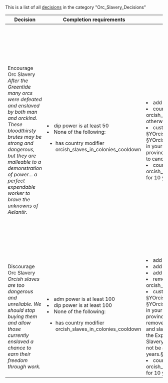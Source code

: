 This is a list of all [decisions](decisions.md) in the category "Orc_Slavery_Decisions"

| Decision | Completion requirements | Effects | Requirements to appear |
| ----- | ------ | ----- | ------ |
| <a name="buy_orcish_slaves_for_colonies">Encourage Orc Slavery</a><br />*After the Greentide many orcs were defeated and enslaved by both man and orckind. These bloodthirsty brutes may be strong and dangerous, but they are malleable to a demonstration of power... a perfect expendable worker to brave the unknowns of Aelantir.* | <li>dip power is at least 50</li><li>None of the following:</li><ul><li>has country modifier orcish_slaves_in_colonies_cooldown</li></ul> | <li>add dip power = -50</li><li>country gets the modifier orcish_slaves_in_colonies until otherwise removed</li><li>custom tooltip = Enables §YOrcish Slavery Events§! and §YOrcish Minorities§! to be created in your Aelantir provinces.\n\n§YYou will not be able to cancel this for 10 years.§!</li><li>country gets the modifier orcish_slaves_in_colonies_cooldown for 10 years</li> | <li>has global flag [green_slave_demand](../flags/green_slave_demand.md)</li><li>colony is at least 1</li><li>None of the following:</li><ul><li>has country modifier orcish_slaves_in_colonies</li></ul><li>NOT:</li><ul><li>has country modifier the_abolish_slavery_act</li></ul><li>Any of the following:</li><ul><li>technology group is tech_cannorian</li><li>technology group  is tech_halfling</li><li>technology group   is tech_gerudian</li><li>technology group    is tech_elven</li><li>technology group     is tech_east_elven</li><li>technology group      is tech_gnomish</li><li>technology group       is tech_salahadesi</li><li>technology group        is tech_bulwari</li><li>technology group         is tech_gnollish</li><li>technology group          is tech_goblin</li><li>technology group           is tech_dwarven</li></ul> |
| <a name="stop_buying_orcish_slaves">Discourage Orc Slavery</a><br />*Orcish slaves are too dangerous and unreliable. We should stop buying them and allow those currently enslaved a chance to earn their freedom through work.* | <li>adm power is at least 100</li><li>dip power is at least 100</li><li>None of the following:</li><ul><li>has country modifier orcish_slaves_in_colonies_cooldown</li></ul> | <li>add prestige = -10</li><li>add adm power = -100</li><li>add dip power = -100</li><li>remove country modifier = orcish_slaves_in_colonies</li><li>custom tooltip = Prevents §YOrcish Slavery Events§! and new §YOrcish Minorities§! being created in your Aelantir provinces.\n\n§T(This does not remove existing orcish minorities and slave trade goods, to do so use the Expel/Purge and Abolition of Slavery decisions)§!\n\n§YYou will not be able to cancel this for 10 years.§!</li><li>country gets the modifier orcish_slaves_in_colonies_cooldown for 10 years</li> | <li>has country modifier orcish_slaves_in_colonies</li><li>None of the following:</li><ul><li>has country modifier the_abolish_slavery_act</li></ul><li>NOT:</li><ul><li>current age is age_of_revolutions</li></ul> |
